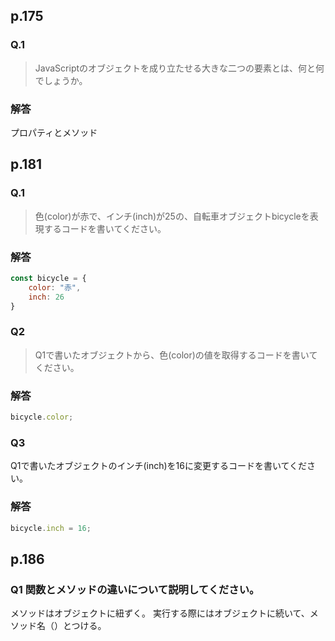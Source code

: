 ## p.175
### Q.1
> JavaScriptのオブジェクトを成り立たせる大きな二つの要素とは、何と何でしょうか。

### 解答
プロパティとメソッド

## p.181
### Q.1
> 色(color)が赤で、インチ(inch)が25の、自転車オブジェクトbicycleを表現するコードを書いてください。

### 解答
```javascript
const bicycle = {
    color: "赤",
    inch: 26
}
```

### Q2
> Q1で書いたオブジェクトから、色(color)の値を取得するコードを書いてください。

### 解答
```javascript
bicycle.color;
```

### Q3
Q1で書いたオブジェクトのインチ(inch)を16に変更するコードを書いてください。

### 解答
```javascript
bicycle.inch = 16;
```

## p.186
### Q1 関数とメソッドの違いについて説明してください。
メソッドはオブジェクトに紐ずく。
実行する際にはオブジェクトに続いて、メソッド名（）とつける。